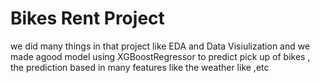 # Bikes Rent Project
we did many things in that project like EDA and Data Visiulization and we made agood model using XGBoostRegressor to
predict pick up of bikes , the prediction based in many features like the weather like ,etc
